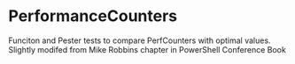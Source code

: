 # PerformanceCounters
Funciton and Pester tests to compare PerfCounters with optimal values. Slightly modifed from Mike Robbins chapter in PowerShell Conference Book
